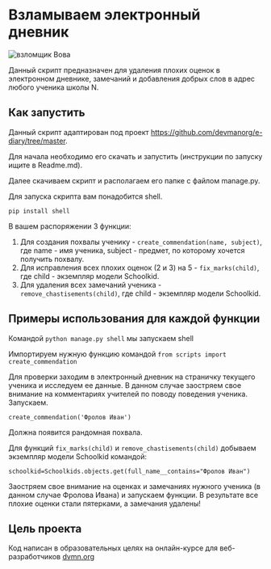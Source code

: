 # Взламываем электронный дневник

![взломщик Вова](https://dvmn.org/media/lessons/Django_1-st_LVl_004.png)

Данный скрипт предназначен для удаления плохих оценок в электронном дневнике, замечаний и добавления добрых слов в адрес любого ученика школы N.

## Как запустить
 Данный скрипт адаптирован под проект https://github.com/devmanorg/e-diary/tree/master. 
 
 Для начала необходимо его скачать и запустить (инструкции по запуску ищите в Readme.md).
 
 Далее скачиваем скрипт и располагаем его папке с файлом manage.py.
 
 Для запуска скрипта вам понадобится shell. 
 
 ``pip install shell`` 
 
 В вашем распоряжении 3 функции:
 1) Для создания похвалы ученику - ``create_commendation(name, subject)``, где name - имя ученика, subject - предмет, по которому хочется получить похвалу.
 2) Для исправления всех плохих оценок (2 и 3) на 5 - ``fix_marks(child)``, где child - экземпляр модели Schoolkid.
 3) Для удаления всех замечаний ученика - ``remove_chastisements(child)``,  где child - экземпляр модели Schoolkid.
## Примеры использования для каждой функции
 Командой ``python manage.py shell`` мы запускаем shell
 
 Импортируем нужную функцию командой ``from scripts import create_commendation``
 
 Для проверки заходим в электронный дневник на страничку текущего ученика и исследуем ее данные. В данном случае заостряем свое внимание на комментариях учителей по поводу поведения ученика. Запускаем. 
 
 ``create_commendation('Фролов Иван')``
 
 Должна появится рандомная похвала. 
 
 Для функций ``fix_marks(child)`` и ``remove_chastisements(child)`` добываем экземпляр модели Schoolkid командой:
 
 ``schoolkid=Schoolkids.objects.get(full_name__contains="Фролов Иван")``
 
 Заостряем свое внимание на оценках и замечаниях нужного ученика (в данном случае Фролова Ивана) и запускаем функции. 
 В результате все плохие оценки стали пятерками, а замечания удалены! 

## Цель проекта
Код написан в образовательных целях на онлайн-курсе для веб-разработчиков [dvmn.org](https://dvmn.org/modules/) 
